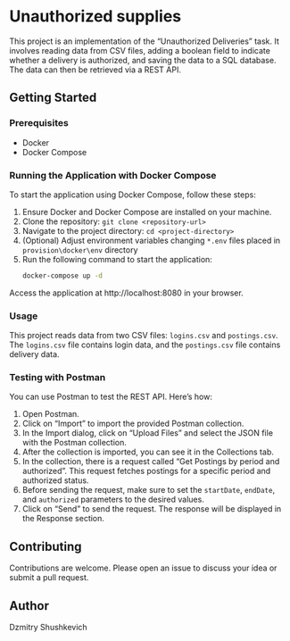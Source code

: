 
# Unauthorized supplies

This project is an implementation of the “Unauthorized Deliveries” task. It involves reading data from CSV files, adding a boolean field to indicate whether a delivery is authorized, and saving the data to a SQL database. The data can then be retrieved via a REST API.

## Getting Started

### Prerequisites

-   Docker
-   Docker Compose


### Running the Application with Docker Compose

To start the application using Docker Compose, follow these steps:

1. Ensure Docker and Docker Compose are installed on your machine.
2. Clone the repository: `git clone <repository-url>`
3. Navigate to the project directory: `cd <project-directory>`
4. (Optional) Adjust environment variables changing `*.env` files placed in `provision\docker\env` directory
5. Run the following command to start the application:
   ```bash
   docker-compose up -d
   ```

Access the application at http://localhost:8080 in your browser.

### Usage

This project reads data from two CSV files: `logins.csv` and `postings.csv`. The `logins.csv` file contains login data, and the `postings.csv` file contains delivery data.

### Testing with Postman

You can use Postman to test the REST API. Here’s how:

1.  Open Postman.
2.  Click on “Import” to import the provided Postman collection.
3.  In the Import dialog, click on “Upload Files” and select the JSON file with the Postman collection.
4.  After the collection is imported, you can see it in the Collections tab.
5.  In the collection, there is a request called “Get Postings by period and authorized”. This request fetches postings for a specific period and authorized status.
6.  Before sending the request, make sure to set the  `startDate`,  `endDate`, and  `authorized`  parameters to the desired values.
7.  Click on “Send” to send the request. The response will be displayed in the Response section.

## Contributing

Contributions are welcome. Please open an issue to discuss your idea or submit a pull request.

## Author

Dzmitry Shushkevich